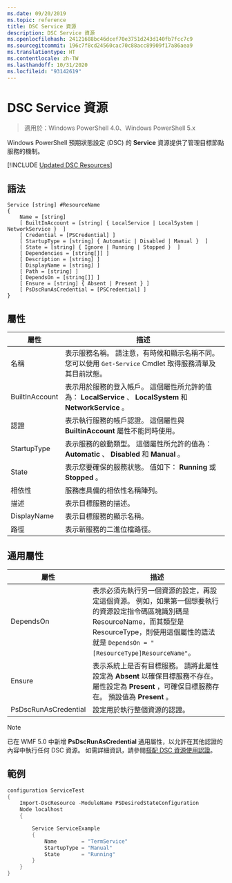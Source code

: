 ```yaml
---
ms.date: 09/20/2019
ms.topic: reference
title: DSC Service 資源
description: DSC Service 資源
ms.openlocfilehash: 24121688bc46dcef70e3751d243d140fb7fcc7c9
ms.sourcegitcommit: 196c7f8cd24560cac70c88acc89909f17a86aea9
ms.translationtype: HT
ms.contentlocale: zh-TW
ms.lasthandoff: 10/31/2020
ms.locfileid: "93142619"
---
```

# <a name="dsc-service-resource"></a>DSC Service 資源

> 適用於：Windows PowerShell 4.0、Windows PowerShell 5.x

Windows PowerShell 預期狀態設定 (DSC) 的 **Service** 資源提供了管理目標節點服務的機制。

[!INCLUDE [Updated DSC Resources](../../../../../includes/dsc-resources.md)]

## <a name="syntax"></a>語法

```Syntax
Service [string] #ResourceName
{
    Name = [string]
    [ BuiltInAccount = [string] { LocalService | LocalSystem | NetworkService }  ]
    [ Credential = [PSCredential] ]
    [ StartupType = [string] { Automatic | Disabled | Manual }  ]
    [ State = [string] { Ignore | Running | Stopped }  ]
    [ Dependencies = [string[]] ]
    [ Description = [string] ]
    [ DisplayName = [string] ]
    [ Path = [string] ]
    [ DependsOn = [string[]] ]
    [ Ensure = [string] { Absent | Present } ]
    [ PsDscRunAsCredential = [PSCredential] ]
}
```

## <a name="properties"></a>屬性

|屬性 |描述 |
|---|---|
|名稱 |表示服務名稱。 請注意，有時候和顯示名稱不同。 您可以使用 `Get-Service` Cmdlet 取得服務清單及其目前狀態。 |
|BuiltInAccount |表示用於服務的登入帳戶。 這個屬性所允許的值為： **LocalService** 、 **LocalSystem** 和 **NetworkService** 。 |
|認證 |表示執行服務的帳戶認證。 這個屬性與 **BuiltinAccount** 屬性不能同時使用。 |
|StartupType |表示服務的啟動類型。 這個屬性所允許的值為： **Automatic** 、 **Disabled** 和 **Manual** 。 |
|State |表示您要確保的服務狀態。 值如下： **Running** 或 **Stopped** 。 |
|相依性 | 服務應具備的相依性名稱陣列。 |
|描述 |表示目標服務的描述。 |
|DisplayName |表示目標服務的顯示名稱。 |
|路徑 |表示新服務的二進位檔路徑。 |

## <a name="common-properties"></a>通用屬性

|屬性 |描述 |
|---|---|
|DependsOn |表示必須先執行另一個資源的設定，再設定這個資源。 例如，如果第一個想要執行的資源設定指令碼區塊識別碼是 ResourceName，而其類型是 ResourceType，則使用這個屬性的語法就是 `DependsOn = "[ResourceType]ResourceName"`。 |
|Ensure |表示系統上是否有目標服務。 請將此屬性設定為 **Absent** 以確保目標服務不存在。 屬性設定為 **Present** ，可確保目標服務存在。 預設值為 **Present** 。 |
|PsDscRunAsCredential |設定用於執行整個資源的認證。 |

> [!NOTE]
> 已在 WMF 5.0 中新增 **PsDscRunAsCredential** 通用屬性，以允許在其他認證的內容中執行任何 DSC 資源。 如需詳細資訊，請參閱[搭配 DSC 資源使用認證](../../../configurations/runasuser.md)。

## <a name="example"></a>範例

```powershell
configuration ServiceTest
{
    Import-DscResource -ModuleName PSDesiredStateConfiguration
    Node localhost
    {

        Service ServiceExample
        {
            Name        = "TermService"
            StartupType = "Manual"
            State       = "Running"
        }
    }
}
```
